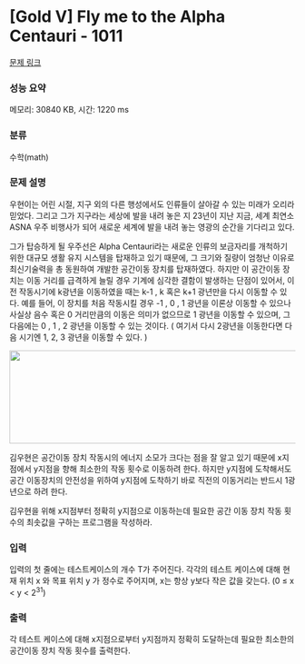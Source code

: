 # [Gold V] Fly me to the Alpha Centauri - 1011 

[문제 링크](https://www.acmicpc.net/problem/1011) 

### 성능 요약

메모리: 30840 KB, 시간: 1220 ms

### 분류

수학(math)

### 문제 설명

<p>우현이는 어린 시절, 지구 외의 다른 행성에서도 인류들이 살아갈 수 있는 미래가 오리라 믿었다. 그리고 그가 지구라는 세상에 발을 내려 놓은 지 23년이 지난 지금, 세계 최연소 ASNA 우주 비행사가 되어 새로운 세계에 발을 내려 놓는 영광의 순간을 기다리고 있다.</p>

<p>그가 탑승하게 될 우주선은 Alpha Centauri라는 새로운 인류의 보금자리를 개척하기 위한 대규모 생활 유지 시스템을 탑재하고 있기 때문에, 그 크기와 질량이 엄청난 이유로 최신기술력을 총 동원하여 개발한 공간이동 장치를 탑재하였다. 하지만 이 공간이동 장치는 이동 거리를 급격하게 늘릴 경우 기계에 심각한 결함이 발생하는 단점이 있어서, 이전 작동시기에 k광년을 이동하였을 때는 k-1 , k 혹은 k+1 광년만을 다시 이동할 수 있다. 예를 들어, 이 장치를 처음 작동시킬 경우 -1 , 0 , 1 광년을 이론상 이동할 수 있으나 사실상 음수 혹은 0 거리만큼의 이동은 의미가 없으므로 1 광년을 이동할 수 있으며, 그 다음에는 0 , 1 , 2 광년을 이동할 수 있는 것이다. ( 여기서 다시 2광년을 이동한다면 다음 시기엔 1, 2, 3 광년을 이동할 수 있다. )</p>

<p><img alt="" src="https://www.acmicpc.net/upload/201003/rlaehdgur.JPG" style="height:164px; width:626px"></p>

<p>김우현은 공간이동 장치 작동시의 에너지 소모가 크다는 점을 잘 알고 있기 때문에 x지점에서 y지점을 향해 최소한의 작동 횟수로 이동하려 한다. 하지만 y지점에 도착해서도 공간 이동장치의 안전성을 위하여 y지점에 도착하기 바로 직전의 이동거리는 반드시 1광년으로 하려 한다.</p>

<p>김우현을 위해 x지점부터 정확히 y지점으로 이동하는데 필요한 공간 이동 장치 작동 횟수의 최솟값을 구하는 프로그램을 작성하라.</p>

### 입력 

 <p>입력의 첫 줄에는 테스트케이스의 개수 T가 주어진다. 각각의 테스트 케이스에 대해 현재 위치 x 와 목표 위치 y 가 정수로 주어지며, x는 항상 y보다 작은 값을 갖는다. (0 ≤ x < y < 2<sup>31</sup>)</p>

### 출력 

 <p>각 테스트 케이스에 대해 x지점으로부터 y지점까지 정확히 도달하는데 필요한 최소한의 공간이동 장치 작동 횟수를 출력한다.</p>

